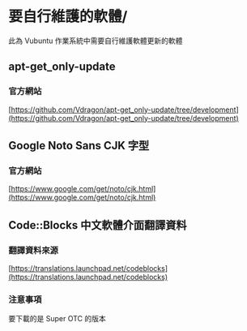# 要自行維護的軟體/
此為 Vubuntu 作業系統中需要自行維護軟體更新的軟體

## apt-get_only-update
### 官方網站
[https://github.com/Vdragon/apt-get_only-update/tree/development](https://github.com/Vdragon/apt-get_only-update/tree/development)

## Google Noto Sans CJK 字型
### 官方網站
[https://www.google.com/get/noto/cjk.html](https://www.google.com/get/noto/cjk.html)

## Code::Blocks 中文軟體介面翻譯資料
### 翻譯資料來源
[https://translations.launchpad.net/codeblocks](https://translations.launchpad.net/codeblocks)

### 注意事項
要下載的是 Super OTC 的版本